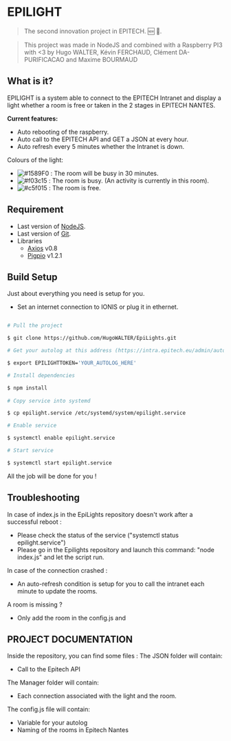 # EPILIGHT 
> The second innovation project in EPITECH. 🆕 🎉.<br>

> This project was made in NodeJS and combined with a Raspberry PI3 with <3 by Hugo WALTER, Kévin FERCHAUD, Clément DA-PURIFICACAO and Maxime BOURMAUD
 
## What is it?

EPILIGHT is a system able to connect to the EPITECH Intranet and display a light whether a room is free or taken in the 2 stages in EPITECH NANTES.<br>
 
**Current features:**

- Auto rebooting of the raspberry.
- Auto call to the EPITECH API and GET a JSON at every hour.
- Auto refresh every 5 minutes whether the Intranet is down.

Colours of the light:

- ![#1589F0](https://placehold.it/15/1589F0/000000?text=+) : The room will be busy in 30 minutes.
- ![#f03c15](https://placehold.it/15/f03c15/000000?text=+) : The room is busy. (An activity is currently in this room).
- ![#c5f015](https://placehold.it/15/c5f015/000000?text=+) : The room is free.

## Requirement

* Last version of [NodeJS](https://nodejs.org/en/).
* Last version of [Git](https://git-scm.com/downloads).
* Libraries
	* [Axios](https://www.npmjs.com/package/axios) v0.8
	* [Pigpio](https://www.npmjs.com/package/pigpio) v1.2.1
 

## Build Setup

Just about everything you need is setup for you.

-	Set an internet connection to IONIS or plug it in ethernet.

``` bash

# Pull the project

$ git clone https://github.com/HugoWALTER/EpiLights.git

# Get your autolog at this address (https://intra.epitech.eu/admin/autolog) and replace the token in your environnment.

$ export EPILIGHTTOKEN='YOUR_AUTOLOG_HERE'

# Install dependencies

$ npm install
  
# Copy service into systemd

$ cp epilight.service /etc/systemd/system/epilight.service

# Enable service

$ systemctl enable epilight.service

# Start service

$ systemctl start epilight.service

```

All the job will be done for you !

## Troubleshooting 

In case of index.js in the EpiLights repository doesn't work after a successful reboot :
- Please check the status of the service ("systemctl status epilight.service")
- Please go in the Epilights repository and launch this command: "node index.js" and let the script run.

In case of the connection crashed :
- An auto-refresh condition is setup for you to call the intranet each minute to update the rooms.

A room is missing ?
- Only add the room in the config.js and 

## PROJECT DOCUMENTATION

Inside the repository, you can find some files :
The JSON folder will contain: 
- Call to the Epitech API

The Manager folder will contain:

- Each connection associated with the light and the room.

The config.js file will contain:

- Variable for your autolog
- Naming of the rooms in Epitech Nantes